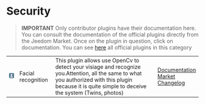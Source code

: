 
# Security


>**IMPORTANT**
>Only contributor plugins have their documentation here. You can consult the documentation of the official plugins directly from the Jeedom Market. Once on the plugin in question, click on documentation.
>You can see [here](https://market.jeedom.com/index.php?v=d&p=market&type=plugin&categorie=security) all official plugins in this category


| | | | |
|--- | --- | --- | ---|
|<img src="facerecognition/facerecognition_icon.png" class="pluginLogo" width="100" />|Facial recognition|This plugin allows use OpenCv to detect your visiage and recognize you.Attention, all the same to what you authorized with this plugin because it is quite simple to deceive the system (Twins, photos)|[Documentation](http://mika-nt28.github.io/Documentations/facerecognition/en_US/)<br/>[Market](https://market.jeedom.com/index.php?v=d&p=market_display&id=3863)<br/>[Changelog](https://mika-nt28.github.io/Documentations/facerecognition/en_US/changelog)|
